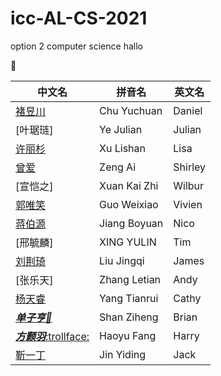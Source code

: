 # icc-AL-CS-2021
option 2 computer science
hallo

🤥

中文名|拼音名|英文名
-----|-----|-----
[褚昱川](https://github.com/Yuudachi530)|Chu Yuchuan|Daniel
[叶琚琏]|Ye Julian|Julian
[许丽杉](https://github.com/ZeroxAlone)|Xu Lishan|Lisa
[曾爱](https://github.com/ShirleyAiko)|Zeng Ai|Shirley
[宣恺之]|Xuan Kai Zhi|Wilbur
[郭唯笑](https://github.com/WeixiaoG)|Guo Weixiao|Vivien
[蒋伯源](https://github.com/jby0107)|Jiang Boyuan|Nico
[邢毓麟]|XING YULIN|Tim
[刘荆琦](https://github.com/JamessssLiu)|Liu Jingqi|James
[张乐天]|Zhang Letian|Andy
[杨天睿](https://github.com/CathyYang1118)|Yang Tianrui|Cathy
[*__单子亨:shit:__*](https://github.com/BrianShan974)|Shan Ziheng|Brian
[_**方颢羽**_:trollface:](https://github.com/haoyuF996)|Haoyu Fang|Harry
[靳一丁](https://github.com/)|Jin Yiding|Jack
